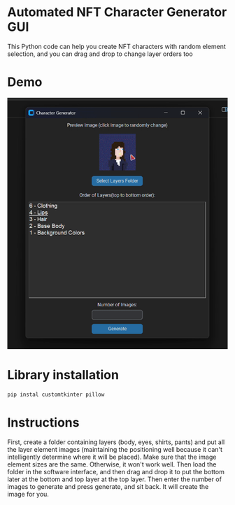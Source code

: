# Automated NFT Character Generator GUI
This Python code can help you create NFT characters with random element selection, and you can drag and drop to change layer orders too

# Demo
![Image](https://raw.githubusercontent.com/TufayelLUS/Automated-NFT-Character-Generator-GUI/refs/heads/main/ss.gif)

# Library installation
```bash
pip instal customtkinter pillow
```

# Instructions
First, create a folder containing layers (body, eyes, shirts, pants) and put all the layer element images (maintaining the positioning well because it can't intelligently determine where it will be placed). Make sure that the image element sizes are the same. Otherwise, it won't work well. Then load the folder in the software interface, and then drag and drop it to put the bottom later at the bottom and top layer at the top layer. Then enter the number of images to generate and press generate, and sit back. It will create the image for you.
